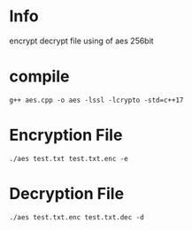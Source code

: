 # Info
encrypt decrypt file using of aes 256bit

# compile 
```
g++ aes.cpp -o aes -lssl -lcrypto -std=c++17
```

# Encryption File

```
./aes test.txt test.txt.enc -e
```

# Decryption File

```
./aes test.txt.enc test.txt.dec -d
```
